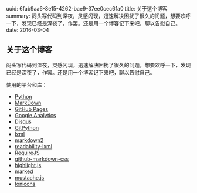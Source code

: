 uuid: 6fab9aa6-8e15-4262-bae9-37ee0cec61a0
title: 关于这个博客
summary: 闷头写代码到深夜，灵感闪现，迅速解决困扰了很久的问题，想要欢呼一下，发现已经是深夜了，作罢。还是用一个博客记下来吧，聊以告慰自己。
date: 2016-03-04

## 关于这个博客 ##
闷头写代码到深夜，灵感闪现，迅速解决困扰了很久的问题，想要欢呼一下，发现已经是深夜了，作罢。还是用一个博客记下来吧，聊以告慰自己。

使用的平台和库：

- [Python](https://www.python.org/)
- [MarkDown](https://daringfireball.net/projects/markdown/)
- [GitHub Pages](https://pages.github.com/)
- [Google Analytics](https://analytics.google.com/)
- [Disqus](https://disqus.com/)
- [GitPython](https://github.com/gitpython-developers/GitPython)
- [lxml](http://lxml.de/)
- [markdown2](https://github.com/trentm/python-markdown2)
- [readability-lxml](https://github.com/buriy/python-readability)
- [RequireJS](http://requirejs.org/)
- [github-markdown-css](https://github.com/sindresorhus/github-markdown-css)
- [highlight.js](https://highlightjs.org/)
- [marked](https://github.com/chjj/marked)
- [mustache.js](https://github.com/janl/mustache.js)
- [Ionicons](http://ionicons.com/)
